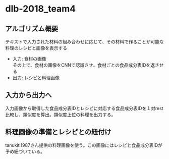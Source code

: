 # dlb-2018_team4

## アルゴリズム概要
テキストで入力された材料の組み合わせに応じて、その材料で作ることが可能な料理のレシピと画像を表示する
- 入力: 食材の画像 <br>
その上で、食材の画像をCNNで認識させ、食材ごとの食品成分表IDを返させる
- 出力: レシピと料理画像

## 入力から出力へ
入力画像から取得した食品成分表IDとレシピに対応する食品成分表IDを１対rest比較し、類似度を算出。類似度上位の料理を出力する。

## 料理画像の準備とレシピとの紐付け
tanukiti1987さん提供の料理画像を使う。この画像にはレシピと食品成分表IDが予め紐づいている。




